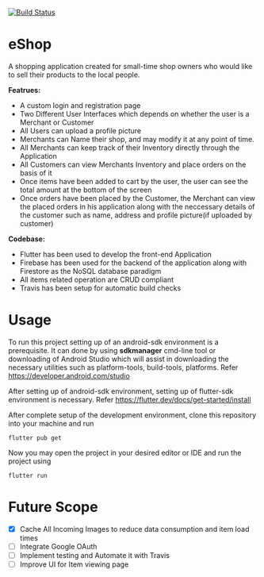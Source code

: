[![Build Status](https://www.travis-ci.com/LeonEstrak/eShop.svg?branch=master)](https://www.travis-ci.com/LeonEstrak/eShop)

# eShop

A shopping application created for small-time shop owners who would like to sell their products to the local people.

**Featrues:**
- A custom login and registration page
- Two Different User Interfaces which depends on whether the user is a Merchant or Customer
- All Users can upload a profile picture
- Merchants can Name their shop, and may modify it at any point of time.
- All Merchants can keep track of their Inventory directly through the Application
- All Customers can view Merchants Inventory and place orders on the basis of it
- Once items have been added to cart by the user, the user can see the total amount at the bottom of the screen
- Once orders have been placed by the Customer, the Merchant can view the placed orders in his application along with the neccessary details of the customer such as name, address and profile picture(if uploaded by customer)

**Codebase:**
- Flutter has been used to develop the front-end Application
- Firebase has been used for the backend of the application along with Firestore as the NoSQL database paradigm
- All items related operation are CRUD compliant
- Travis has been setup for automatic build checks

# Usage 

To run this project setting up of an android-sdk environment is a prerequisite. It can done by using **sdkmanager** cmd-line tool or downloading of Android Studio which will assist in downloading the necessary utilities such as platform-tools, build-tools, platforms. Refer https://developer.android.com/studio

After setting up of android-sdk environment, setting up of flutter-sdk environment is necessary.
Refer https://flutter.dev/docs/get-started/install

After complete setup of the development environment, clone this repository into your machine and run

    flutter pub get

Now you may open the project in your desired editor or IDE and run the project using

    flutter run

# Future Scope

- [X] Cache All Incoming Images to reduce data consumption and item load times
- [ ] Integrate Google OAuth
- [ ] Implement testing and Automate it with Travis
- [ ] Improve UI for Item viewing page